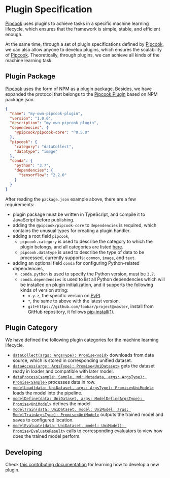 # Plugin Specification

[Pipcook][] uses plugins to achieve tasks in a specific machine learning lifecycle, which ensures that the framework is simple, stable, and efficient enough.

At the same time, through a set of plugin specifications defined by [Pipcook][], we can also allow anyone to develop plugins, which ensures the scalability of [Pipcook][]. Theoretically, through plugins, we can achieve all kinds of the machine learning task.

## Plugin Package

[Pipcook][] uses the form of NPM as a plugin package. Besides, we have expanded the protocol that belongs to the [Pipcook Plugin][] based on NPM package.json.

```json
{
  "name": "my-own-pipcook-plugin",
  "version": "1.0.0",
  "description": "my own pipcook plugin",
  "dependencies": {
    "@pipcook/pipcook-core": "^0.5.0"
  },
  "pipcook": {
    "category": "dataCollect",
    "datatype": "image"
  },
  "conda": {
    "python": "3.7",
    "dependencies": {
      "tensorflow": "2.2.0"
    }
  }
}
```

After reading the `package.json` example above, there are a few requirements:

- plugin package must be written in TypeScript, and compile it to JavaScript before publishing.
- adding the `@pipcook/pipcook-core` to `dependencies` is required, which contains the unusual types for creating a plugin handler.
- adding a root field `pipcook`,
  - `pipcook.category` is used to describe the category to which the plugin belongs, and all categories are listed [here](#plugin-category).
  - `pipcook.datatype` is used to describe the type of data to be processed, currently supports: `common`, `image`, and `text`.
- adding an optional field `conda` for configuring Python-related dependencies,
  - `conda.python` is used to specify the Python version, must be `3.7`.
  - `conda.dependencies` is used to list all Python dependencies which will be installed on plugin initialization, and it supports the following kinds of version string:
    - `x.y.z`, the specific version on [PyPI][].
    - `*`, the same to above with the latest version.
    - `git+https://github.com/foobar/project@master`, install from GitHub repository, it follows [pip-install(1)](https://pip.pypa.io/en/stable/reference/pip_install/#git).

## Plugin Category

We have defined the following plugin categories for the machine learning lifecycle.

- [`dataCollect(args: ArgsType): Promise<void>`][] downloads from data source, which is stored in corresponding unified dataset.
- [`dataAccess(args: ArgsType): Promise<UniDataset>`][] gets the dataset ready in loader and compatible with later model.
- [`dataProcess(sample: Sample, md: Metadata, args: ArgsType): Promise<Sample>`][] processes data in row.
- [`modelLoad(data: UniDataset, args: ArgsType): Promise<UniModel>`][] loads the model into the pipeline.
- [`modelDefine(data: UniDataset, args: ModelDefineArgsType): Promise<UniModel>`][] defines the model.
- [`modelTrain(data: UniDataset, model: UniModel, args: ModelTrainArgsType): Promise<UniModel>`][] outputs the trained model and saves to configured location.
- [`modelEvaluate(data: UniDataset, model: UniModel): Promise<EvaluateResult>`][] calls to corresponding evaluators to view how does the trained model perform.

## Developing

Check [this contributing documentation](../contributing/contribute-a-plugin.md) for learning how to develop a new plugin.

[Pipcook]: https://github.com/alibaba/pipcook
[Pipcook Plugin]: ../../GLOSSORY.md#pipcook-plugin
[Pipcook Tools]: ../../manual/pipcook-tools.md
[PyPI]: https://pypi.org

[`dataCollect(args: ArgsType): Promise<void>`]: https://alibaba.github.io/pipcook/typedoc/interfaces/datacollecttype.html
[`dataAccess(args: ArgsType): Promise<UniDataset>`]: https://alibaba.github.io/pipcook/typedoc/interfaces/dataaccesstype.html
[`dataProcess(sample: Sample, md: Metadata, args: ArgsType): Promise<Sample>`]: https://alibaba.github.io/pipcook/typedoc/interfaces/dataprocesstype.html
[`modelLoad(data: UniDataset, args: ArgsType): Promise<UniModel>`]: https://alibaba.github.io/pipcook/typedoc/interfaces/modelloadtype.html
[`modelDefine(data: UniDataset, args: ModelDefineArgsType): Promise<UniModel>`]: https://alibaba.github.io/pipcook/typedoc/interfaces/modeldefinetype.html
[`modelTrain(data: UniDataset, model: UniModel, args: ModelTrainArgsType): Promise<UniModel>`]: https://alibaba.github.io/pipcook/typedoc/interfaces/modeltraintype.html
[`modelEvaluate(data: UniDataset, model: UniModel): Promise<EvaluateResult>`]: https://alibaba.github.io/pipcook/typedoc/interfaces/modelevaluatetype.html
